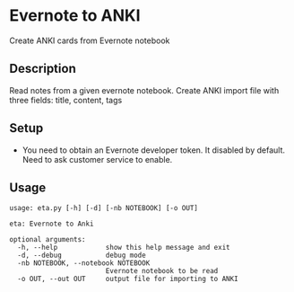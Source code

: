 # Evernote to ANKI

Create ANKI cards from Evernote notebook

## Description

Read notes from a given evernote notebook. Create ANKI import file with three fields: title, content, tags


## Setup

* You need to obtain an Evernote developer token. It disabled by default. Need to ask customer service to enable.


## Usage

```
usage: eta.py [-h] [-d] [-nb NOTEBOOK] [-o OUT]

eta: Evernote to Anki

optional arguments:
  -h, --help            show this help message and exit
  -d, --debug           debug mode
  -nb NOTEBOOK, --notebook NOTEBOOK
                        Evernote notebook to be read
  -o OUT, --out OUT     output file for importing to ANKI
```
